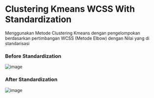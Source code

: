 # Clustering Kmeans WCSS With Standardization
Menggunakan Metode Clustering Kmeans dengan pengelompokan berdasarkan pertimbangan WCSS (Metode Elbow) dengan Nilai yang di standarisasi

### Before Standardization

![image](https://user-images.githubusercontent.com/87703066/154634477-79dec738-0939-4164-9c50-e228200adc7c.png)


### After Standardization

![image](https://user-images.githubusercontent.com/87703066/154634531-f81b83d2-549b-4e41-a9b0-ead9983f3c1f.png)
